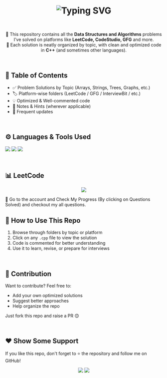 <!-- ✨ Animated Header -->
<h1 align="center">
  <img src="https://readme-typing-svg.herokuapp.com?font=Fira+Code&weight=500&size=25&pause=1000&center=true&vCenter=true&width=800&lines=Welcome+to+my+DSA+Solutions+Repository!;Solving+problems+one+line+at+a+time+%F0%9F%92%BB" alt="Typing SVG" />
</h1>

<br/>

<!-- 📚 Description -->
<p align="center">
🚀 This repository contains all the <b>Data Structures and Algorithms</b> problems I’ve solved on platforms like <b>LeetCode, CodeStudio, GFG</b> and more.<br/>
🧠 Each solution is neatly organized by topic, with clean and optimized code in <b>C++</b> (and sometimes other languages).<br/>
</p>

<br/>

<!-- 📁 Table of Contents -->
## 📂 Table of Contents

- ✅ Problem Solutions by Topic (Arrays, Strings, Trees, Graphs, etc.)
- 🏷️ Platform-wise folders (LeetCode / GFG / InterviewBit / etc.)
- 💡 Optimized & Well-commented code
- 📝 Notes & Hints (wherever applicable)
- 📌 Frequent updates

<br/>

<!-- 🧰 Tech Stack -->
## ⚙️ Languages & Tools Used

<p align="left">
  <img src="https://img.shields.io/badge/C%2B%2B-00599C?style=for-the-badge&logo=c%2B%2B&logoColor=white"/>
  <img src="https://img.shields.io/badge/Visual%20Studio%20Code-007ACC?style=for-the-badge&logo=visual-studio-code&logoColor=white"/>
  <img src="https://img.shields.io/badge/GitHub-100000?style=for-the-badge&logo=github&logoColor=white"/>
</p>

<br/>

<!-- 📊 LeetCode Practice -->
## 📊 LeetCode 

<div align="center">
  <a href="https://leetcode.com/garjanveersharma/" target="_blank">
    <img src="https://img.shields.io/badge/LeetCode-DSA%20Profile-orange?style=for-the-badge&logo=leetcode" />
  </a>
</div>

🔗 Go to the account and Check My Progress (By clicking on Questions Solved) and checkout my all questions. 

<!-- 🏁 How to Use -->
## 🚀 How to Use This Repo

1. Browse through folders by topic or platform  
2. Click on any `.cpp` file to view the solution  
3. Code is commented for better understanding  
4. Use it to learn, revise, or prepare for interviews

<br/>

<!-- 🤝 Contribution -->
## 🤝 Contribution

Want to contribute? Feel free to:

- Add your own optimized solutions  
- Suggest better approaches  
- Help organize the repo  

Just fork this repo and raise a PR 😊

<br/>

<!-- 🙌 Support -->
## ❤️ Show Some Support

If you like this repo, don't forget to ⭐ the repository and follow me on GitHub!

<p align="center">
  <img src="https://forthebadge.com/images/badges/uses-git.svg"/>
  <img src="https://forthebadge.com/images/badges/you-didnt-ask-for-this.svg"/>
</p>
